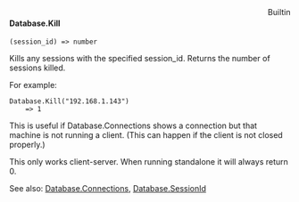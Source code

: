 <div style="float:right"><span class="builtin">Builtin</span></div>

#### Database.Kill

``` suneido
(session_id) => number
```

Kills any sessions with the specified session_id. Returns the number of sessions killed.

For example:

``` suneido
Database.Kill("192.168.1.143")
    => 1
```

This is useful if Database.Connections shows a connection but that machine is not running a client. (This can happen if the client is not closed properly.)

This only works client-server. When running standalone it will always return 0.

See also:
[Database.Connections](<Database.Connections.md>),
[Database.SessionId](<Database.SessionId.md>)